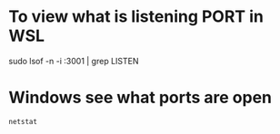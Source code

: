 # To view what is listening PORT in WSL
sudo lsof -n -i :3001 | grep LISTEN

# Windows see what ports are open 
`netstat`
